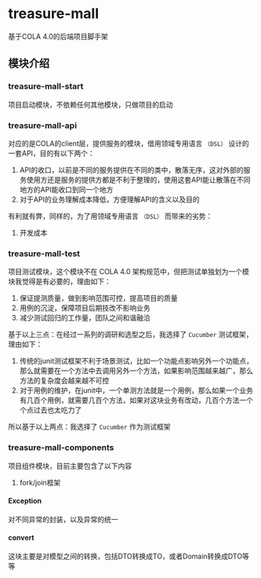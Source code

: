 # treasure-mall

基于COLA 4.0的后端项目脚手架

## 模块介绍

### treasure-mall-start

项目启动模块，不依赖任何其他模块，只做项目的启动

### treasure-mall-api

对应的是COLA的client层，提供服务的模块，借用领域专用语言 `（DSL）` 设计的一套API，目的有以下两个：

1. API的收口，以前是不同的服务提供在不同的类中，散落无序，这对外部的服务使用方还是服务的提供方都是不利于整理的，使用这套API能让散落在不同地方的API能收口到同一个地方
2. 对于API的业务理解成本降低，方便理解API的含义以及目的

有利就有弊，同样的，为了用领域专用语言 `（DSL）` 而带来的劣势：

1. 开发成本

### treasure-mall-test

项目测试模块，这个模块不在 COLA 4.0 架构规范中，但把测试单独划为一个模块我觉得是有必要的，理由如下：

1. 保证提测质量，做到影响范围可控，提高项目的质量
2. 用例的沉淀，保障项目后期技改不影响业务
3. 减少测试回归的工作量，团队之间和谐融洽

基于以上三点：在经过一系列的调研和选型之后，我选择了 `Cucumber` 测试框架，理由如下：

1. 传统的junit测试框架不利于场景测试，比如一个功能点影响另外一个功能点，那么就需要在一个方法中去调用另外一个方法，如果影响范围越来越广，那么方法的复杂度会越来越不可控
2. 对于用例的维护，在junit中，一个单测方法就是一个用例，那么如果一个业务有几百个用例，就需要几百个方法，如果对这块业务有改动，几百个方法一个个点过去也太吃力了

所以基于以上两点：我选择了 `Cucumber` 作为测试框架

### treasure-mall-components

项目组件模块，目前主要包含了以下内容

1. fork/join框架

#### Exception

对不同异常的封装，以及异常的统一

#### convert

这块主要是对模型之间的转换，包括DTO转换成TO，或者Domain转换成DTO等等

